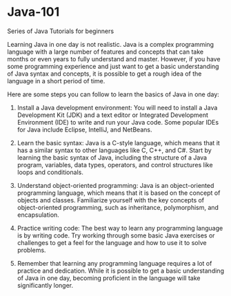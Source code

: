 # Java-101
Series of Java Tutorials for beginners


Learning Java in one day is not realistic. Java is a complex programming language with a large number of features and concepts that can take months or even years to fully understand and master. However, if you have some programming experience and just want to get a basic understanding of Java syntax and concepts, it is possible to get a rough idea of the language in a short period of time.

Here are some steps you can follow to learn the basics of Java in one day:

1. Install a Java development environment: You will need to install a Java Development Kit (JDK) and a text editor or Integrated Development Environment (IDE) to write and run your Java code. Some popular IDEs for Java include Eclipse, IntelliJ, and NetBeans.

2. Learn the basic syntax: Java is a C-style language, which means that it has a similar syntax to other languages like C, C++, and C#. Start by learning the basic syntax of Java, including the structure of a Java program, variables, data types, operators, and control structures like loops and conditionals.

3. Understand object-oriented programming: Java is an object-oriented programming language, which means that it is based on the concept of objects and classes. Familiarize yourself with the key concepts of object-oriented programming, such as inheritance, polymorphism, and encapsulation.

4. Practice writing code: The best way to learn any programming language is by writing code. Try working through some basic Java exercises or challenges to get a feel for the language and how to use it to solve problems.

5. Remember that learning any programming language requires a lot of practice and dedication. While it is possible to get a basic understanding of Java in one day, becoming proficient in the language will take significantly longer.